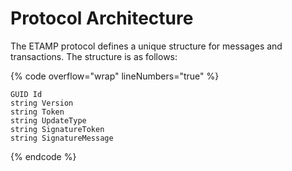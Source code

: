 # Protocol Architecture

The ETAMP protocol defines a unique structure for messages and transactions. The structure is as follows:

{% code overflow="wrap" lineNumbers="true" %}
```plaintext
GUID Id
string Version
string Token
string UpdateType
string SignatureToken
string SignatureMessage
```
{% endcode %}
